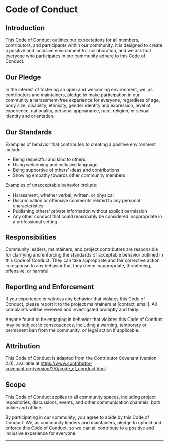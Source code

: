 
# Code of Conduct

## Introduction

This Code of Conduct outlines our expectations for all members, contributors, and participants within our community. It is designed to create a positive and inclusive environment for collaboration, and we ask that everyone who participates in our community adhere to this Code of Conduct.

## Our Pledge

In the interest of fostering an open and welcoming environment, we, as contributors and maintainers, pledge to make participation in our community a harassment-free experience for everyone, regardless of age, body size, disability, ethnicity, gender identity and expression, level of experience, nationality, personal appearance, race, religion, or sexual identity and orientation.

## Our Standards

Examples of behavior that contributes to creating a positive environment include:

- Being respectful and kind to others
- Using welcoming and inclusive language
- Being supportive of others' ideas and contributions
- Showing empathy towards other community members

Examples of unacceptable behavior include:

- Harassment, whether verbal, written, or physical
- Discrimination or offensive comments related to any personal characteristics
- Publishing others' private information without explicit permission
- Any other conduct that could reasonably be considered inappropriate in a professional setting

## Responsibilities

Community leaders, maintainers, and project contributors are responsible for clarifying and enforcing the standards of acceptable behavior outlined in this Code of Conduct. They can take appropriate and fair corrective action in response to any behavior that they deem inappropriate, threatening, offensive, or harmful.

## Reporting and Enforcement

If you experience or witness any behavior that violates this Code of Conduct, please report it to the project maintainers at [contact_email]. All complaints will be reviewed and investigated promptly and fairly.

Anyone found to be engaging in behavior that violates this Code of Conduct may be subject to consequences, including a warning, temporary or permanent ban from the community, or legal action if applicable.

## Attribution

This Code of Conduct is adapted from the Contributor Covenant (version 2.0), available at https://www.contributor-covenant.org/version/2/0/code_of_conduct.html

## Scope

This Code of Conduct applies to all community spaces, including project repositories, discussions, events, and other communication channels, both online and offline.

By participating in our community, you agree to abide by this Code of Conduct. We, as community leaders and maintainers, pledge to uphold and enforce this Code of Conduct, so we can all contribute to a positive and inclusive experience for everyone.

---
